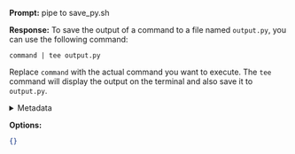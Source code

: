 **Prompt:**
pipe to save_py.sh

**Response:**
To save the output of a command to a file named `output.py`, you can use the following command:

```shell
command | tee output.py
```

Replace `command` with the actual command you want to execute. The `tee` command will display the output on the terminal and also save it to `output.py`.

<details><summary>Metadata</summary>

- Duration: 1705 ms
- Datetime: 2023-12-15T20:44:21.619195
- Model: gpt-3.5-turbo-0613

</details>

**Options:**
```json
{}
```

